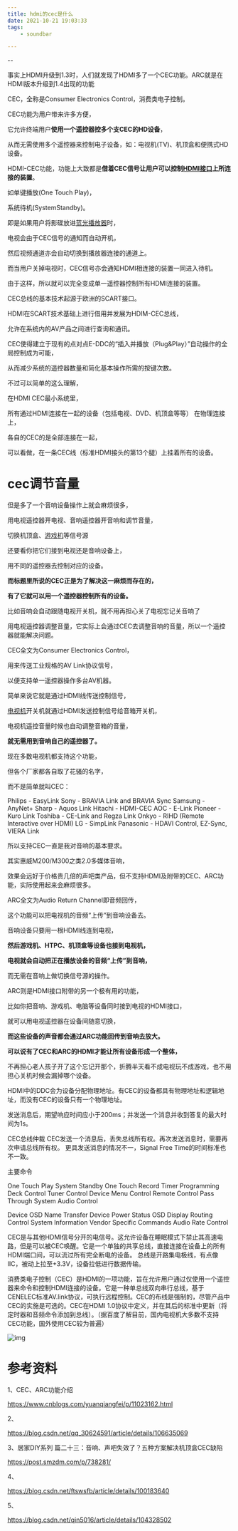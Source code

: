 ```yaml
---
title: hdmi的cec是什么
date: 2021-10-21 19:03:33
tags:
	- soundbar

---
```


--

事实上HDMI升级到1.3时，人们就发现了HDMI多了一个CEC功能。ARC就是在HDMI版本升级到1.4出现的功能 

CEC，全称是Consumer Electronics Control，消费类电子控制。

CEC功能为用户带来许多方便，

它允许终端用户**使用一个遥控器控多个支CEC的HD设备**，

从而无需使用多个遥控器来控制电子设备，如：电视机(TV)、机顶盒和便携式HD设备。



HDMI-CEC功能，功能上大致都是**借着CEC信号让用户可以控制[HDMI接口](https://www.baidu.com/s?wd=HDMI接口&tn=44039180_cpr&fenlei=mv6quAkxTZn0IZRqIHckPjm4nH00T1Y3uhm1nHPhPjTYmWPWn1Pb0ZwV5Hcvrjm3rH6sPfKWUMw85HfYnjn4nH6sgvPsT6KdThsqpZwYTjCEQLGCpyw9Uz4Bmy-bIi4WUvYETgN-TLwGUv3EPWfYn1fzP1f)上所连接的装置**。

如单键播放(One Touch Play)，

系统待机(SystemStandby)。

即是如果用户将影碟放进[蓝光播放器](https://www.baidu.com/s?wd=蓝光播放器&tn=44039180_cpr&fenlei=mv6quAkxTZn0IZRqIHckPjm4nH00T1Y3uhm1nHPhPjTYmWPWn1Pb0ZwV5Hcvrjm3rH6sPfKWUMw85HfYnjn4nH6sgvPsT6KdThsqpZwYTjCEQLGCpyw9Uz4Bmy-bIi4WUvYETgN-TLwGUv3EPWfYn1fzP1f)时，

电视会由于CEC信号的通知而自动开机，

然后视频通道亦会自动切换到播放器连接的通道上。

而当用户关掉电视时，CEC信号亦会通知HDMI相连接的装置一同进入待机。

由于这样，所以就可以完全变成单一遥控器控制所有HDMI连接的装置。



CEC总线的基本技术起源于欧洲的SCART接口。

HDMI在SCART技术基础上进行借用并发展为HDIM-CEC总线，

允许在系统内的AV产品之间进行查询和通讯。

CEC使得建立于现有的点对点E-DDC的“插入并播放（Plug&Play）”自动操作的全局控制成为可能，

从而减少系统的遥控器数量和简化基本操作所需的按键次数。



不过可以简单的这么理解，

在HDMI CEC最小系统里，

所有通过HDMI连接在一起的设备（包括电视、DVD、机顶盒等等） 在物理连接上，

各自的CEC的是全部连接在一起，

可以看做，在一条CEC线（标准HDMI接头的第13个腿）上挂着所有的设备。



# cec调节音量

但是多了一个音响设备操作上就会麻烦很多，

用电视遥控器开电视、音响遥控器开音响和调节音量，

切换机顶盒、[游戏机](https://www.smzdm.com/fenlei/youxiji/)等信号源

还要看你把它们接到电视还是音响设备上，

用不同的遥控器去控制对应的设备。

**而标题里所说的CEC正是为了解决这一麻烦而存在的，**

**有了它就可以用一个遥控器控制所有的设备。**

比如音响会自动跟随电视开关机，就不用再担心关了电视忘记关音响了

用电视遥控器调整音量，它实际上会通过CEC去调整音响的音量，所以一个遥控器就能解决问题。



CEC全文为Consumer Electronics Control，

用来传送工业规格的AV Link协议信号，

以便支持单一遥控器操作多台AV机器。

简单来说它就是通过HDMI线传送控制信号，

[电视机](https://www.smzdm.com/fenlei/dianshi/)开关机就通过HDMI发送控制信号给音箱开关机，

电视机遥控音量时候也自动调整音箱的音量，

**就无需用到音响自己的遥控器了。**

现在多数电视机都支持这个功能，

但各个厂家都各自取了花骚的名字，

而不是简单就叫CEC：

Philips - EasyLink
Sony - BRAVIA Link and BRAVIA Sync
Samsung - AnyNet+
Sharp - Aquos Link
Hitachi - HDMI-CEC
AOC - E-Link
Pioneer - Kuro Link
Toshiba - CE-Link and Regza Link
Onkyo - RIHD (Remote Interactive over HDMI)
LG - SimpLink
Panasonic - HDAVI Control, EZ-Sync, VIERA Link



所以支持CEC一直是我对音响的基本要求。

其实惠威M200/M300之类2.0多媒体音响，

效果会远好于价格贵几倍的声吧类产品，但不支持HDMI及附带的CEC、ARC功能，实际使用起来会麻烦很多。



ARC全文为Audio Return Channel即音频回传，

这个功能可以把电视机的音频“上传”到音响设备去。

音响设备只要用一根HDMI线连到电视，

**然后游戏机、HTPC、机顶盒等设备也接到电视机，**

**电视就会自动把正在播放设备的音频“上传”到音响，**

而无需在音响上做切换信号源的操作。



ARC则是HDMI接口附带的另一个极有用的功能，

比如你把音响、游戏机、电脑等设备同时接到电视的HDMI接口，

就可以用电视遥控器在设备间随意切换，

**而这些设备的声音都会通过ARC功能回传到音响去放大。**

**可以说有了CEC和ARC的HDMI才能让所有设备形成一个整体，**

不再担心老人孩子开了这个忘记开那个，折腾半天看不成电视玩不成游戏，也不用担心关机时候会漏掉哪个设备。



HDMI中的DDC会为设备分配物理地址。有CEC的设备都具有物理地址和逻辑地址，而没有CEC的设备只有一个物理地址。

发送消息后，期望响应时间应小于200ms；并发送一个消息并收到答复的最大时间为1s。

CEC总线仲裁
CEC发送一个消息后，丢失总线所有权。再次发送消息时，需要再次申请总线所有权。
更具发送消息的情况不一，Signal Free Time的时间标准也不一致。

主要命令

One Touch Play
System Standby
One Touch Record
Timer Programming
Deck Control
Tuner Control
Device Menu Control
Remote Control Pass Through
System Audio Control

Device OSD Name Transfer
Device Power Status
OSD Display
Routing Control
System Information
Vendor Specific Commands
Audio Rate Control



CEC是与其他HDMI信号分开的电信号。这允许设备在睡眠模式下禁止其高速电路，但是可以被CEC唤醒。它是一个单独的共享总线，直接连接在设备上的所有HDMI端口间，可以流过所有完全断电的设备。
总线是开路集电极线，有点像IIC，被动上拉至+3.3V，设备拉低进行数据传输。



消费类电子控制（CEC）是HDMI的一项功能，旨在允许用户通过仅使用一个遥控器来命令和控制HDMI连接的设备。它是一种单总线双向串行总线，基于CENELEC标准AV.link协议，可执行远程控制。CEC的布线是强制的，尽管产品中CEC的实施是可选的。CEC在HDMI 1.0协议中定义，并在其后的标准中更新（将定时器和音频命令添加到总线）。（据百度了解目前，国内电视机大多数不支持CEC功能，国外使用CEC较为普遍）



![img](https://gitee.com/teddyxiong53/playopenwrt_pic/raw/master/20200215151753488.png)





# 参考资料

1、CEC、ARC功能介绍

https://www.cnblogs.com/yuanqiangfei/p/11023162.html

2、

https://blog.csdn.net/qq_30624591/article/details/106635069

3、居家DIY系列 篇二十三：音响、声吧失效了？五种方案解决机顶盒CEC缺陷

https://post.smzdm.com/p/738281/

4、

https://blog.csdn.net/ftswsfb/article/details/100183640

5、

https://blog.csdn.net/qin5016/article/details/104328502